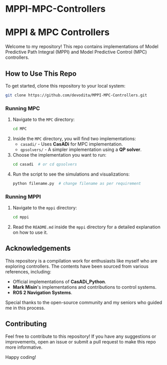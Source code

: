 # MPPI-MPC-Controllers

# MPPI & MPC Controllers

Welcome to my repository! This repo contains implementations of Model Predictive Path Integral (MPPI) and Model Predictive Control (MPC) controllers.

## How to Use This Repo

To get started, clone this repository to your local system:
```sh
git clone https://github.com/devodita/MPPI-MPC-Controllers.git
```

### Running MPC
1. Navigate to the `MPC` directory:
   ```sh
   cd MPC
   ```
2. Inside the `MPC` directory, you will find two implementations:
   - `casadi/` - Uses **CasADi** for MPC implementation.
   - `qpsolvers/` - A simpler implementation using a **QP solver**.
3. Choose the implementation you want to run:
   ```sh
   cd casadi  # or cd qpsolvers
   ```
4. Run the script to see the simulations and visualizations:
   ```sh
   python filename.py  # change filename as per requirement
   ```

### Running MPPI
1. Navigate to the `mppi` directory:
   ```sh
   cd mppi
   ```
2. Read the `README.md` inside the `mppi` directory for a detailed explanation on how to use it.

## Acknowledgements
This repository is a compilation work for enthusiasts like myself who are exploring controllers. The contents have been sourced from various references, including:
- Official implementations of **CasADi_Python**.
- **Mark Misin**'s implementations and contributions to control systems.
- **ROS 2 Navigation Systems**.

Special thanks to the open-source community and my seniors who guided me in this process.

## Contributing
Feel free to contribute to this repository! If you have any suggestions or improvements, open an issue or submit a pull request to make this repo more informative.

Happy coding!

